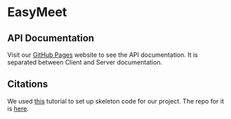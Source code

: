 # EasyMeet

## API Documentation
Visit our [GitHub Pages](https://cs130-w21.github.io/17/index.html) website to see the API documentation. It is separated between Client and Server documentation.

## Citations
We used [this](https://www.youtube.com/watch?v=PBTYxXADG_k&list=PLillGF-RfqbbiTGgA77tGO426V3hRF9iE&ab_channel=TraversyMedia) tutorial to set up skeleton code for our project.
The repo for it is [here](https://github.com/bradtraversy/mern_shopping_list).